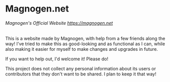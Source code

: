 # Magnogen.net
###### Magnogen's Official Website https://magnogen.net

This is a website made by Magnogen, with help from a few friends along the way!
I've tried to make this as good-looking and as functional as I can, while also making it easier for myself to make changes and upgrades in future.

If you want to help out, I'd welcome it! Please do!

This project does not collect any personal information about its users or contributors that they don't want to be shared. I plan to keep it that way!
